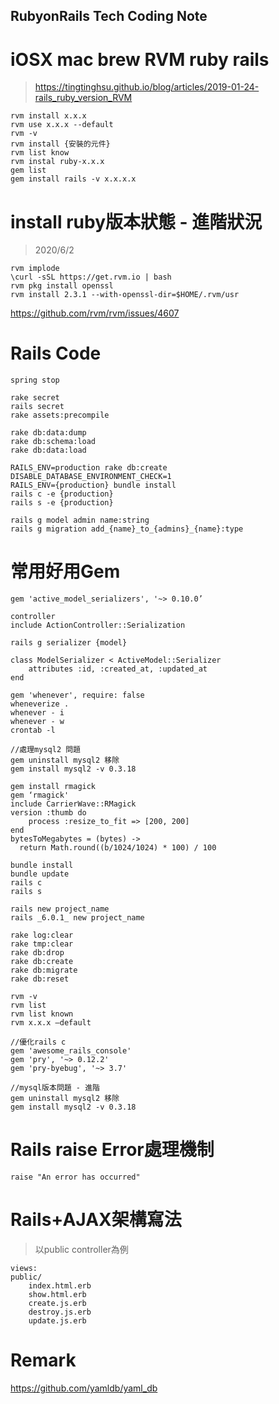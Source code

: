 ## RubyonRails Tech Coding Note      

# iOSX mac brew RVM ruby rails
> https://tingtinghsu.github.io/blog/articles/2019-01-24-rails_ruby_version_RVM
```
rvm install x.x.x
rvm use x.x.x --default
rvm -v
rvm install {安裝的元件}
rvm list know 
rvm instal ruby-x.x.x
gem list
gem install rails -v x.x.x.x
```

# install ruby版本狀態 - 進階狀況 
> 2020/6/2
``` 
rvm implode
\curl -sSL https://get.rvm.io | bash
rvm pkg install openssl
rvm install 2.3.1 --with-openssl-dir=$HOME/.rvm/usr
```
<https://github.com/rvm/rvm/issues/4607> 

# Rails Code 
```
spring stop 

rake secret
rails secret
rake assets:precompile

rake db:data:dump
rake db:schema:load
rake db:data:load
  
RAILS_ENV=production rake db:create DISABLE_DATABASE_ENVIRONMENT_CHECK=1
RAILS_ENV={production} bundle install
rails c -e {production}  
rails s -e {production} 
 
rails g model admin name:string
rails g migration add_{name}_to_{admins}_{name}:type 
```

# 常用好用Gem
```
gem 'active_model_serializers', '~> 0.10.0’

controller
include ActionController::Serialization

rails g serializer {model}

class ModelSerializer < ActiveModel::Serializer
    attributes :id, :created_at, :updated_at
end 

gem 'whenever', require: false
wheneverize .
whenever - i 
whenever - w
crontab -l 
 
//處理mysql2 問題 
gem uninstall mysql2 移除
gem install mysql2 -v 0.3.18 

gem install rmagick 
gem ‘rmagick'  
include CarrierWave::RMagick 
version :thumb do
    process :resize_to_fit => [200, 200]
end
bytesToMegabytes = (bytes) ->
  return Math.round((b/1024/1024) * 100) / 100
 
bundle install
bundle update
rails c
rails s

rails new project_name
rails _6.0.1_ new project_name

rake log:clear
rake tmp:clear
rake db:drop
rake db:create
rake db:migrate
rake db:reset

rvm -v
rvm list
rvm list known
rvm x.x.x —default  
 
//優化rails c
gem 'awesome_rails_console' 
gem 'pry', '~> 0.12.2'
gem 'pry-byebug', '~> 3.7'

//mysql版本問題 - 進階
gem uninstall mysql2 移除
gem install mysql2 -v 0.3.18  
```

# Rails raise Error處理機制
```
raise "An error has occurred"
```

# Rails+AJAX架構寫法 
> 以public controller為例 
```
views:
public/
	index.html.erb
	show.html.erb
	create.js.erb
	destroy.js.erb
	update.js.erb
```

# Remark
<https://github.com/yamldb/yaml_db>